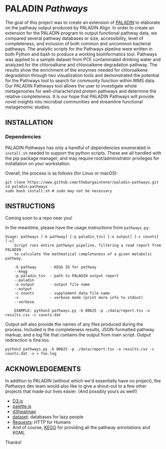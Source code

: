 # PALADIN _Pathways_

The goal of this project was to create an extension of [PALADIN](https://github.com/twestbrookunh/paladin) to elaborate on the pathway output produced by PALADIN Align. In order to create an extension for the PALADIN program to output functional pathway data, we compared several pathway databases or size, accessibility, level of completeness, and inclusion of both common and uncommon bacterial pathways. The analytic scripts for the Pathways pipeline were written in both Python and bash to produce a working bioinformatics tool. Pathways was applied to a sample dataset from PCE contaminated drinking water and analyzed for the chloroalkane and chloroalkene degradation pathway. The results show the enrichment of the enzymes needed for chloroalkene degradation through two visualization tools and demonstrated the potential for the Pathways tool to search for community function within WMS data. Our PALADIN Pathways tool allows the user to investigate whole metagenomes for well-characterized protein pathways and determine the relative completeness. It is our hope that PALADIN Pathways will provide novel insights into microbial communities and streamline functional metagenomic studies.

## INSTALLATION
### Dependencies
PALADIN _Pathways_ has only a handful of dependencies enumerated in `install.sh` needed to support the python scripts.  These are all handled with the pip package manager, and may require root/administrator privileges for installation on your workstation.

Overall, the process is as follows (for Linux or macOS):

```
git clone https://www.github.com/thebargaintenor/paladin-pathways.git
cd paladin-pathways
sudo bash install.sh # sudo may not be necessary
```

## INSTRUCTIONS
Coming soon to a repo near you!

In the meantime, please have the usage instructions from `pathways.py`:

```
Usage: pathways [-k pathway] [-p paladin_tsv] [-o output] [-c counts] [-v]
    Script runs entire pathways pipeline, filtering a read report from PALADIN
    to calculate the mathmatical completeness of a given metabolic pathway.

    -k pathway      - KEGG ID for pathway
    --kegg
    -p paladin_tsv  - path to PALADIN output report
    --paladin
    -o output       - output file name
    --output
    -c counts       - supplement data file name
    -v              - verbose mode (print more info to stdout)
    --verbose

    EXAMPLE: python3 pathways.py -k 00625 -p ./data/report.tsv -o results.csv -c counts.dat 
```

Output will also provide the names of any files produced during the process.  Included is the completeness results, JSON-formatted pathway markup, and a log file that contains the output from main script.  Output redirection is fine too.

```
python3 pathways.py -k 00625 -p ./data/report.tsv -o results.csv -c counts.dat -v > foo.log 
```

## ACKNOWLEDGEMENTS

In addition to PALADIN (without which we'd essentially have no project), the _Pathways_ dev team would also like to give a shout-out to a few other projects that made our lives easier.  (And possibly yours as well!)

* [D3.js](https://d3js.org/)
* [palette.js](https://github.com/google/palette.js)
* [d3heatmap](https://github.com/google/palette.js)
* [dataset](https://dataset.readthedocs.io/): databases for lazy people
* [Requests](https://requests.readthedocs.io/): HTTP for Humans
* And of course, [KEGG](http://www.kegg.jp/) for providing all the pathway annotations and KGML

Thanks!